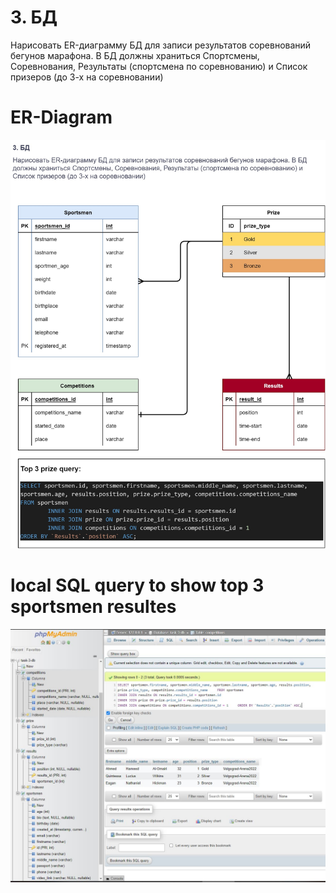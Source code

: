 # 3. БД
Нарисовать ER-диаграмму БД для записи результатов соревнований бегунов марафона. 
В БД должны храниться Спортсмены, Соревнования, Результаты (спортсмена по соревнованию) и Список призеров (до 3-х на соревновании)

# ER-Diagram
![ER-Diagram](https://github.com/Ahmedhkad/task-3-DB/blob/master/er-diagram.jpg)

# local SQL query to show top 3 sportsmen resultes
![local SQL query to show top 3 sportsmen resultes](https://github.com/Ahmedhkad/task-3-DB/blob/master/resultes-on-db.JPG)
